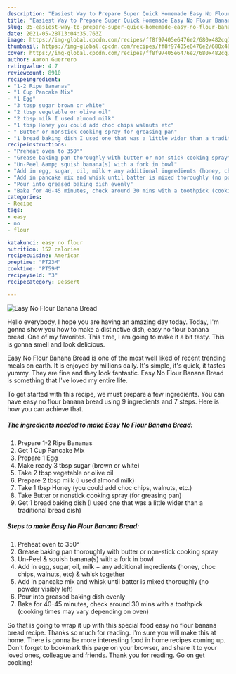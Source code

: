 ```yaml
---
description: "Easiest Way to Prepare Super Quick Homemade Easy No Flour Banana Bread"
title: "Easiest Way to Prepare Super Quick Homemade Easy No Flour Banana Bread"
slug: 85-easiest-way-to-prepare-super-quick-homemade-easy-no-flour-banana-bread
date: 2021-05-28T13:04:35.763Z
image: https://img-global.cpcdn.com/recipes/ff8f97405e6476e2/680x482cq70/easy-no-flour-banana-bread-recipe-main-photo.jpg
thumbnail: https://img-global.cpcdn.com/recipes/ff8f97405e6476e2/680x482cq70/easy-no-flour-banana-bread-recipe-main-photo.jpg
cover: https://img-global.cpcdn.com/recipes/ff8f97405e6476e2/680x482cq70/easy-no-flour-banana-bread-recipe-main-photo.jpg
author: Aaron Guerrero
ratingvalue: 4.7
reviewcount: 8910
recipeingredient:
- "1-2 Ripe Bananas"
- "1 Cup Pancake Mix"
- "1 Egg"
- "3 tbsp sugar brown or white"
- "2 tbsp vegetable or olive oil"
- "2 tbsp milk I used almond milk"
- "1 tbsp Honey you could add choc chips walnuts etc"
- " Butter or nonstick cooking spray for greasing pan"
- "1 bread baking dish I used one that was a little wider than a traditional bread dish"
recipeinstructions:
- "Preheat oven to 350°"
- "Grease baking pan thoroughly with butter or non-stick cooking spray"
- "Un-Peel &amp; squish banana(s) with a fork in bowl"
- "Add in egg, sugar, oil, milk + any additional ingredients (honey, choc chips, walnuts, etc) &amp; whisk together"
- "Add in pancake mix and whisk until batter is mixed thoroughly (no powder visibly left)"
- "Pour into greased baking dish evenly"
- "Bake for 40-45 minutes, check around 30 mins with a toothpick (cooking times may vary depending on oven)"
categories:
- Recipe
tags:
- easy
- no
- flour

katakunci: easy no flour 
nutrition: 152 calories
recipecuisine: American
preptime: "PT23M"
cooktime: "PT59M"
recipeyield: "3"
recipecategory: Dessert

---
```



![Easy No Flour Banana Bread](https://img-global.cpcdn.com/recipes/ff8f97405e6476e2/680x482cq70/easy-no-flour-banana-bread-recipe-main-photo.jpg)

Hello everybody, I hope you are having an amazing day today. Today, I'm gonna show you how to make a distinctive dish, easy no flour banana bread. One of my favorites. This time, I am going to make it a bit tasty. This is gonna smell and look delicious.

Easy No Flour Banana Bread is one of the most well liked of recent trending meals on earth. It is enjoyed by millions daily. It's simple, it's quick, it tastes yummy. They are fine and they look fantastic. Easy No Flour Banana Bread is something that I've loved my entire life.




To get started with this recipe, we must prepare a few ingredients. You can have easy no flour banana bread using 9 ingredients and 7 steps. Here is how you can achieve that.

<!--inarticleads1-->

##### The ingredients needed to make Easy No Flour Banana Bread:

1. Prepare 1-2 Ripe Bananas
1. Get 1 Cup Pancake Mix
1. Prepare 1 Egg
1. Make ready 3 tbsp sugar (brown or white)
1. Take 2 tbsp vegetable or olive oil
1. Prepare 2 tbsp milk (I used almond milk)
1. Take 1 tbsp Honey (you could add choc chips, walnuts, etc.)
1. Take  Butter or nonstick cooking spray (for greasing pan)
1. Get 1 bread baking dish (I used one that was a little wider than a traditional bread dish)




<!--inarticleads2-->

##### Steps to make Easy No Flour Banana Bread:

1. Preheat oven to 350°
1. Grease baking pan thoroughly with butter or non-stick cooking spray
1. Un-Peel &amp; squish banana(s) with a fork in bowl
1. Add in egg, sugar, oil, milk + any additional ingredients (honey, choc chips, walnuts, etc) &amp; whisk together
1. Add in pancake mix and whisk until batter is mixed thoroughly (no powder visibly left)
1. Pour into greased baking dish evenly
1. Bake for 40-45 minutes, check around 30 mins with a toothpick (cooking times may vary depending on oven)




So that is going to wrap it up with this special food easy no flour banana bread recipe. Thanks so much for reading. I'm sure you will make this at home. There is gonna be more interesting food in home recipes coming up. Don't forget to bookmark this page on your browser, and share it to your loved ones, colleague and friends. Thank you for reading. Go on get cooking!
